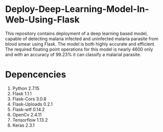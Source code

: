 # Deploy-Deep-Learning-Model-In-Web-Using-Flask
This repository contains deployment of a deep learning based model, capable of detecting malaria infected and uninfected malaria parasite from blood smear using Flask. The model is both highly accurate and efficient. The required floating point operations for this model is nearly 4600 only and with an accuracy of 99.23% it can classify a malarial parasite. 

# Depencencies
1. Python 2.7.15
2. Flask 1.1.1
3. Flask-Cors 3.0.8
4. Flask-Uploads 0.2.1
5. Flask-wtf 0.14.2
6. OpenCv 2.4.11
7. Tensorflow 1.13.2
8. Keras 2.3.1
